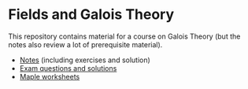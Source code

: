 # Fields and Galois Theory

This repository contains material for a course on Galois Theory (but the notes also review a lot of prerequisite material).

* [Notes](notes/fields.pdf) (including exercises and solution)
* [Exam questions and solutions](exams/all_exams.pdf)
* [Maple worksheets](maple)